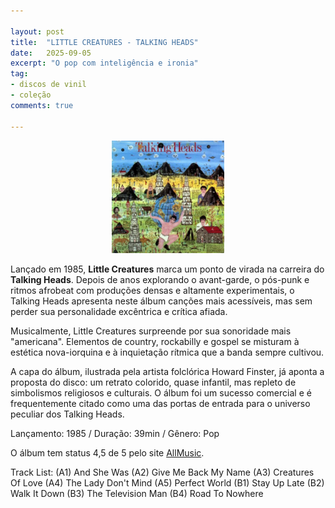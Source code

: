 ```yaml
---

layout: post
title:  "LITTLE CREATURES - TALKING HEADS"
date:   2025-09-05
excerpt: "O pop com inteligência e ironia"
tag:
- discos de vinil
- coleção
comments: true

---
```

<p align="center">
<img src="https://raw.githubusercontent.com/marcelocamera/marcelocamera.github.io/refs/heads/master/assets/img/talking-heads-little-creatures.jpg" width="180" height="180">
</p>

Lançado em 1985, **Little Creatures** marca um ponto de virada na carreira do **Talking Heads**. Depois de anos explorando o avant-garde, o pós-punk e ritmos afrobeat com produções densas e altamente experimentais, o Talking Heads apresenta neste álbum canções mais acessíveis, mas sem perder sua personalidade excêntrica e crítica afiada.

Musicalmente, Little Creatures surpreende por sua sonoridade mais "americana". Elementos de country, rockabilly e gospel se misturam à estética nova-iorquina e à inquietação rítmica que a banda sempre cultivou.

A capa do álbum, ilustrada pela artista folclórica Howard Finster, já aponta a proposta do disco: um retrato colorido, quase infantil, mas repleto de simbolismos religiosos e culturais. O álbum foi um sucesso comercial e é frequentemente citado como uma das portas de entrada para o universo peculiar dos Talking Heads.

Lançamento: 1985 / Duração: 39min / Gênero: Pop

O álbum tem status 4,5 de 5 pelo site [AllMusic](https://www.allmusic.com/album/little-creatures-mw0000191997).

Track List:
(A1) And She Was
(A2) Give Me Back My Name
(A3) Creatures Of Love
(A4) The Lady Don't Mind
(A5) Perfect World
(B1) Stay Up Late
(B2) Walk It Down
(B3) The Television Man
(B4) Road To Nowhere